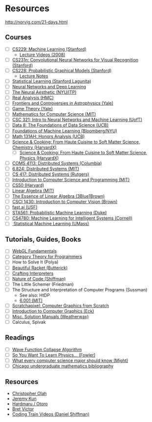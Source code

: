 # Resources

http://norvig.com/21-days.html

## Courses
- [ ] [CS229: Machine Learning (Stanford)](http://cs229.stanford.edu)
  - [Lecture Videos (2008)](https://see.stanford.edu/Course/CS229)
- [ ] [CS231n: Convolutional Neural Networks for Visual Recognition (Stanford)](http://cs231n.stanford.edu/)
- [ ] [CS228: Probabilistic Graphical Models (Stanford)](https://cs228.stanford.edu/)
  - [Lecture Notes](https://ermongroup.github.io/cs228-notes/)
- [ ] [Statistical Learning (Stanford Lagunita)](https://lagunita.stanford.edu/courses/HumanitiesSciences/StatLearning/Winter2016/course/)
- [ ] [Neural Networks and Deep Learning](http://neuralnetworksanddeeplearning.com/)
- [ ] [The Neural Aesthetic (NYU/ITP)](https://ml4a.github.io/classes/itp-F18/)
- [ ] [Real Analysis (HMC)](http://analysisyawp.blogspot.com/)
- [ ] [Frontiers and Controversies in Astrophysics (Yale)](https://oyc.yale.edu/NODE/56)
- [ ] [Game Theory (Yale)](https://oyc.yale.edu/economics/econ-159)
- [ ] [Mathematics for Computer Science (MIT)](https://ocw.mit.edu/courses/electrical-engineering-and-computer-science/6-042j-mathematics-for-computer-science-fall-2010/)
- [ ] [CSC 321: Intro to Neural Networks and Machine Learning (UofT)](http://www.cs.toronto.edu/~rgrosse/courses/csc321_2018/)
- [ ] [Data 8: The Foundations of Data Science (UCB)](http://data8.org/)
- [ ] [Foundations of Machine Learning (Bloomberg/NYU)](https://bloomberg.github.io/foml/#home)
- [ ] [Math 131AH: Honors Analysis (UCB)](http://www.math.ucla.edu/~tao/resource/general/131ah.1.03w/)
- [ ] [Science & Cooking: From Haute Cuisine to Soft Matter Science, Chemistry (HarvardX)](https://www.edx.org/course/science-and-cooking-chemistry)
  - [ ] [Science & Cooking: From Haute Cuisine to Soft Matter Science, Physics (HarvardX)](https://www.edx.org/course/science-cooking-from-haute-cuisine-to-soft-matter-science-physics)
- [ ] [COMS 4113: Distributed Systems (Columbia)](https://columbia.github.io/ds1-class/)
- [ ] [6.824: Distributed Systems (MIT)](https://pdos.csail.mit.edu/6.824/)
- [ ] [CS 417: Distributed Systems (Rutgers)](https://www.cs.rutgers.edu/~pxk/417/index.html)
- [ ] [Introduction to Computer Science and Programming (MIT)](https://ocw.mit.edu/courses/electrical-engineering-and-computer-science/6-00-introduction-to-computer-science-and-programming-fall-2008/)
- [ ] [CS50 (Harvard)](https://cs50.harvard.edu/college/)
- [ ] [Linear Algebra (MIT)](https://ocw.mit.edu/courses/mathematics/18-06-linear-algebra-spring-2010/)
- [ ] [The Essence of Linear Algebra (3Blue1Brown)](https://www.youtube.com/playlist?list=PLZHQObOWTQDPD3MizzM2xVFitgF8hE_ab)
- [ ] [CSCI 1430: Introduction to Computer Vision (Brown)](https://cs.brown.edu/courses/csci1430/)
- [ ] [fast.ai (USF)](https://www.fast.ai/)
- [ ] [STA561: Probabilistic Machine Learning (Duke)](https://www.cs.princeton.edu/~bee/courses/sta561.html)
- [ ] [CS4780: Machine Learning for Intelligent Systems (Cornell)](http://www.cs.cornell.edu/courses/cs4780)
- [ ] [
Statistical Machine Learning (UMass)](https://people.cs.umass.edu/~domke/courses/sml2011/)

## Tutorials, Guides, Books
- [ ] [WebGL Fundamentals](https://webglfundamentals.org/)
- [ ] [Category Theory for Programmers](https://bartoszmilewski.com/2014/10/28/category-theory-for-programmers-the-preface/)
- [ ] How to Solve It (Polya)
- [ ] [Beautiful Racket (Butterick)](https://beautifulracket.com/)
- [ ] [Crafting Interpreters](http://www.craftinginterpreters.com/)
- [ ] [Nature of Code (Shiffman)](https://natureofcode.com/)
- [ ] The Little Schemer (Friedman)
- [ ] The Structure and Interpretation of Computer Programs (Sussman)
  - See also: HtDP
  - [6.001 (MIT)](https://web.mit.edu/alexmv/6.037/)
- [ ] [Scratchapixel: Computer Graphics from Scratch](https://www.scratchapixel.com/)
- [ ] [Introduction to Computer Graphics (Eck)](http://math.hws.edu/graphicsbook/index.html)
- [ ] [Misc. Solution Manuals (Weatherwax)](https://waxworksmath.com/solutions.aspx)
- [ ] Calculus, Spivak

## Readings
- [ ] [Wave Function Collapse Algorithm](https://github.com/mxgmn/WaveFunctionCollapse)
- [ ] [So You Want To Learn Physics... (Fowler)](https://www.susanjfowler.com/blog/2016/8/13/so-you-want-to-learn-physics)
- [ ] [What every computer science major should know (Might)](http://matt.might.net/articles/what-cs-majors-should-know/)
- [ ] [Chicago undergraduate mathematics bibliography](https://github.com/ystael/chicago-ug-math-bib)

## Resources
- [Christopher Olah](https://colah.github.io/)
- [Jeremy Kun](https://jeremykun.com/)
- [Hardmaru / Otoro](http://blog.otoro.net/)
- [Bret Victor](http://worrydream.com/)
- [Coding Train Videos (Daniel Shiffman)](https://www.youtube.com/user/shiffman)
